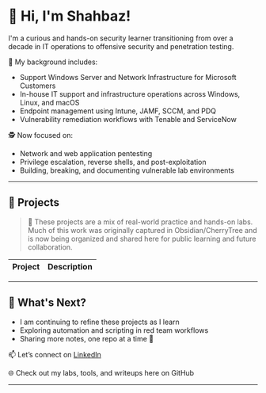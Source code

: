 # 👋 Hi, I'm Shahbaz!

I'm a curious and hands-on security learner transitioning from over a decade in IT operations to offensive security and penetration testing.

🔧 My background includes:
- Support Windows Server and Network Infrastructure for Microsoft Customers
- In-house IT support and infrastructure operations across Windows, Linux, and macOS
- Endpoint management using Intune, JAMF, SCCM, and PDQ
- Vulnerability remediation workflows with Tenable and ServiceNow

🕵️ Now focused on:
- Network and web application pentesting
- Privilege escalation, reverse shells, and post-exploitation
- Building, breaking, and documenting vulnerable lab environments

---

## 🧪 Projects

> 📌 These projects are a mix of real-world practice and hands-on labs. Much of this work was originally captured in Obsidian/CherryTree and is now being organized and shared here for public learning and future collaboration.

| Project | Description |
|--------|-------------|


---

## 🔄 What's Next?

- I am continuing to refine these projects as I learn
- Exploring automation and scripting in red team workflows
- Sharing more notes, one repo at a time 🚀

📫 Let’s connect on [LinkedIn](https://linkedin.com/in/shahbaz-inamdar)

🌐 Check out my labs, tools, and writeups here on GitHub

---


<!--
**shahbaz17393/shahbaz17393** is a ✨ _special_ ✨ repository because its `README.md` (this file) appears on your GitHub profile.

Here are some ideas to get you started:

- 🔭 I’m currently working on ...
- 🌱 I’m currently learning ...
- 👯 I’m looking to collaborate on ...
- 🤔 I’m looking for help with ...
- 💬 Ask me about ...
- 📫 How to reach me: ...
- 😄 Pronouns: ...
- ⚡ Fun fact: ...
-->
